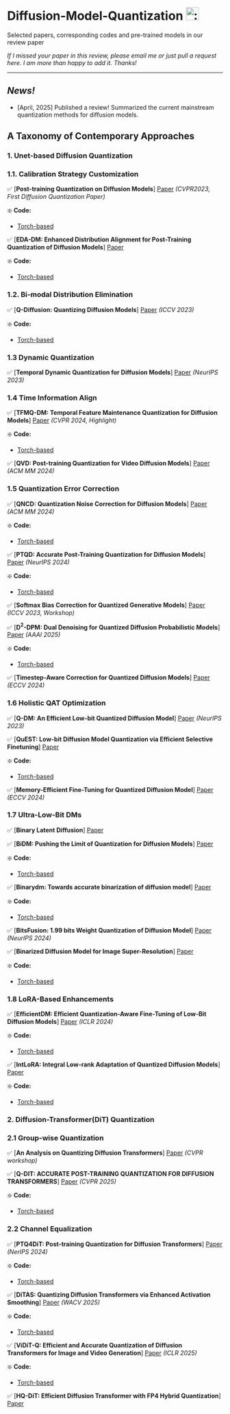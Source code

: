 # Diffusion-Model-Quantization <img class="emoji" alt=":art:" height="30" width="30" src="https://github.githubassets.com/images/icons/emoji/unicode/1f3a8.png">
Selected papers, corresponding codes and pre-trained models in our review paper
 <!-- **"Neural Style Transfer: A Review" [[arXiv Version]](https://arxiv.org/abs/1705.04058) [[IEEE Version]](https://ieeexplore.ieee.org/document/8732370)** -->

 *If I missed your paper in this review, please email me or just pull a request here. I am more than happy to add it. Thanks!*

<!-- 
## Citation 
If you find this repository useful for your research, please consider citing

```
@article{jing2019neural,
  title={Neural Style Transfer: A Review},
  author={Jing, Yongcheng and Yang, Yezhou and Feng, Zunlei and Ye, Jingwen and Yu, Yizhou and Song, Mingli},
  journal={IEEE Transactions on Visualization and Computer Graphics},
  year={2019}
}
```
Please also consider citing our ECCV paper and AAAI (Oral) paper:

```
@inproceedings{jing2018stroke,
  title={Stroke Controllable Fast Style Transfer with Adaptive Receptive Fields},
  author={Jing, Yongcheng and Liu, Yang and Yang, Yezhou and Feng, Zunlei and Yu, Yizhou and Tao, Dacheng and Song, Mingli},
  booktitle={ECCV},
  year={2018}
}
```
```
@inproceedings{jing2020dynamic,
  title={Dynamic Instance Normalization for Arbitrary Style Transfer},
  author={Jing, Yongcheng and Liu, Xiao and Ding, Yukang and Wang, Xinchao and Ding, Errui and Song, Mingli and Wen, Shilei},
  booktitle={AAAI},
  year={2020}
}
```

Thanks! -->


---

## *News!*

- [April, 2025] Published a review! Summarized the current mainstream quantization methods for diffusion models.

<!-- ## Materials corresponding to Our Paper

:white_check_mark: [**Supplementary Material (TVCG)**](https://drive.google.com/file/d/1_VTS4rUSl488wgSrz2K5BfKra33gvaHH/view?usp=sharing)

:white_check_mark: [**Pre-trained Models**](https://www.dropbox.com/s/37lje23pb75ecob/Models_neuralStyleTransferReview.zip?dl=0)

:white_check_mark: [**Images (TVCG)(.png)**](https://drive.google.com/file/d/14RN0GN09-rordzRqp4o8oU30BB7uiNcj/view?usp=sharing) -->

## A Taxonomy of Contemporary Approaches

### 1. Unet-based Diffusion Quantization
###  1.1. Calibration Strategy Customization

:white_check_mark: [**Post-training Quantization on Diffusion Models**] [Paper](https://arxiv.org/abs/2211.15736) *(CVPR2023, First Diffusion Quantization Paper)*

:sparkle: **Code:**
*   [Torch-based](https://github.com/42shawn/ptq4dm)

:white_check_mark: [**EDA-DM: Enhanced Distribution Alignment for Post-Training Quantization of Diffusion Models**] [Paper](https://arxiv.org/abs/2401.04585) 

:sparkle: **Code:**
*   [Torch-based](https://github.com/BienLuky/EDA-DM)

### 1.2. Bi-modal Distribution Elimination

:white_check_mark: [**Q-Diffusion: Quantizing Diffusion Models**] [Paper](https://arxiv.org/abs/2302.04304) *(ICCV 2023)*

:sparkle: **Code:**
*   [Torch-based](https://github.com/Xiuyu-Li/q-diffusion) 

### 1.3 Dynamic Quantization

:white_check_mark: [**Temporal Dynamic Quantization for Diffusion Models**] [Paper](https://arxiv.org/abs/2306.02316) *(NeurIPS 2023)*

### 1.4 Time Information Align

:white_check_mark: [**TFMQ-DM: Temporal Feature Maintenance Quantization for Diffusion Models**] [Paper](https://arxiv.org/abs/2311.16503) *(CVPR 2024, Highlight)*

:sparkle: **Code:**
*   [Torch-based](https://github.com/ModelTC/TFMQ-DM) 

:white_check_mark: [**QVD: Post-training Quantization for Video Diffusion Models**] [Paper](https://arxiv.org/abs/2407.11585) *(ACM MM 2024)*

### 1.5 Quantization Error Correction

:white_check_mark: [**QNCD: Quantization Noise Correction for Diffusion Models**] [Paper](https://arxiv.org/abs/2403.19140) *(ACM MM 2024)*

:sparkle: **Code:**
*   [Torch-based](https://github.com/huanpengchu/qncd) 

:white_check_mark: [**PTQD: Accurate Post-Training Quantization for Diffusion Models**] [Paper](https://arxiv.org/abs/2305.10657) *(NeurIPS 2024)*

:sparkle: **Code:**
*   [Torch-based](https://github.com/ziplab/ptqd) 

:white_check_mark: [**Softmax Bias Correction for Quantized Generative Models**] [Paper](https://arxiv.org/abs/2309.01729) *(ICCV 2023, Workshop)*

:white_check_mark: [**D$^2$-DPM: Dual Denoising for Quantized Diffusion Probabilistic Models**] [Paper](https://arxiv.org/abs/2501.08180) *(AAAI 2025)*

:sparkle: **Code:**
*   [Torch-based](https://github.com/taylorjocelyn/d2-dpm) 

:white_check_mark: [**Timestep-Aware Correction for Quantized Diffusion Models**] [Paper](https://arxiv.org/abs/2407.03917) *(ECCV 2024)*

### 1.6 Holistic QAT Optimization

:white_check_mark: [**Q-DM: An Efficient Low-bit Quantized Diffusion Model**] [Paper](https://openreview.net/forum?id=sFGkL5BsPi) *(NeurIPS 2023)*

:white_check_mark: [**QuEST: Low-bit Diffusion Model Quantization via Efficient Selective Finetuning**] [Paper](https://arxiv.org/abs/2402.03666)

:sparkle: **Code:**
*   [Torch-based](https://github.com/hatchetProject/QuEST) 

:white_check_mark: [**Memory-Efficient Fine-Tuning for Quantized Diffusion Model**] [Paper](https://arxiv.org/abs/2401.04339) *(ECCV 2024)*

### 1.7 Ultra-Low-Bit DMs

:white_check_mark: [**Binary Latent Diffusion**] [Paper](https://arxiv.org/abs/2304.04820)

:white_check_mark: [**BiDM: Pushing the Limit of Quantization for Diffusion Models**] [Paper](https://arxiv.org/abs/2412.05926)

:sparkle: **Code:**
*   [Torch-based](https://github.com/xingyu-zheng/bidm) 

:white_check_mark: [**Binarydm: Towards accurate binarization of diffusion model**] [Paper](https://arxiv.org/abs/2404.05662v1)

:sparkle: **Code:**
*   [Torch-based](https://github.com/xingyu-zheng/binarydm) 

:white_check_mark: [**BitsFusion: 1.99 bits Weight Quantization of Diffusion Model**] [Paper](https://arxiv.org/abs/2406.04333) *(NeurIPS 2024)*


:white_check_mark: [**Binarized Diffusion Model for Image Super-Resolution**] [Paper](https://arxiv.org/abs/2406.05723)

:sparkle: **Code:**
*   [Torch-based](https://github.com/zhengchen1999/bi-diffsr)

### 1.8 LoRA-Based Enhancements

:white_check_mark: [**EfficientDM: Efficient Quantization-Aware Fine-Tuning of Low-Bit Diffusion Models**] [Paper](https://arxiv.org/abs/2310.03270) *(ICLR 2024)*

:sparkle: **Code:**
*   [Torch-based](https://github.com/thisisbillhe/efficientdm) 

:white_check_mark: [**IntLoRA: Integral Low-rank Adaptation of Quantized Diffusion Models**] [Paper](https://arxiv.org/abs/2410.21759) 

:sparkle: **Code:**
*   [Torch-based](https://github.com/csguoh/intlora) 



### 2. Diffusion-Transformer(DiT) Quantization

### 2.1 Group-wise Quantization

:white_check_mark: [**An Analysis on Quantizing Diffusion Transformers**] [Paper](https://arxiv.org/abs/2406.11100) *(CVPR workshop)*


:white_check_mark: [**Q-DIT: ACCURATE POST-TRAINING QUANTIZATION FOR DIFFUSION TRANSFORMERS**] [Paper](https://arxiv.org/abs/2406.17343) *(CVPR 2025)*

:sparkle: **Code:**
*   [Torch-based](https://github.com/juanerx/q-dit) 

### 2.2 Channel Equalization

:white_check_mark: [**PTQ4DiT: Post-training Quantization for Diffusion Transformers**] [Paper](https://arxiv.org/abs/2405.16005) *(NerIPS 2024)*

:sparkle: **Code:**
*   [Torch-based](https://github.com/adreamwu/ptq4dit) 

:white_check_mark: [**DiTAS: Quantizing Diffusion Transformers via Enhanced Activation Smoothing**] [Paper](https://arxiv.org/abs/2409.07756) *(WACV 2025)*

:sparkle: **Code:**
*   [Torch-based](https://github.com/DZY122/DiTAS) 

:white_check_mark: [**ViDiT-Q: Efficient and Accurate Quantization of Diffusion Transformers for Image and Video Generation**] [Paper](https://arxiv.org/abs/2406.02540) *(ICLR 2025)*

:sparkle: **Code:**
*   [Torch-based](https://github.com/a-suozhang/vidit-q) 

:white_check_mark: [**HQ-DiT: Efficient Diffusion Transformer with FP4 Hybrid Quantization**] [Paper](https://arxiv.org/abs/2405.19751) 


